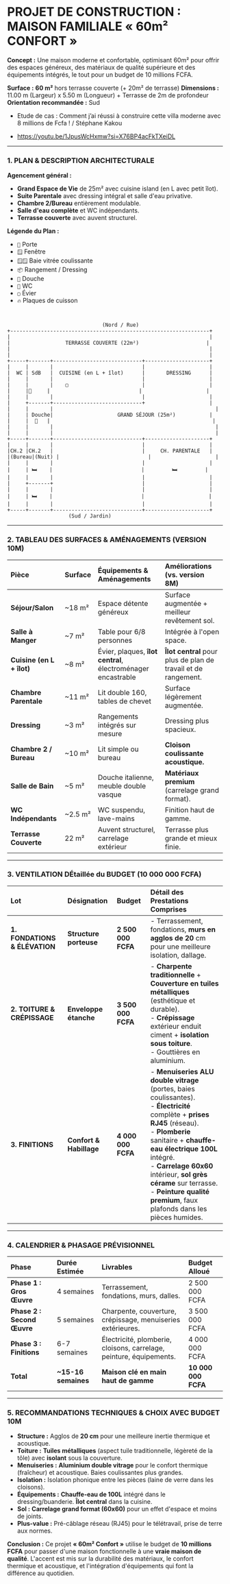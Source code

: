 # **PROJET DE CONSTRUCTION : MAISON FAMILIALE « 60m² CONFORT »**

**Concept :** Une maison moderne et confortable, optimisant 60m² pour offrir des espaces généreux, des matériaux de qualité supérieure et des équipements intégrés, le tout pour un budget de 10 millions FCFA.

**Surface :** **60 m²** hors terrasse couverte (+ 20m² de terrasse)
**Dimensions :** 11.00 m (Largeur) x 5.50 m (Longueur) + Terrasse de 2m de profondeur
**Orientation recommandée :** Sud

- Etude de cas : Comment j’ai réussi à construire cette villa moderne avec 8 millions de Fcfa ! / Stéphane Kakou

- https://youtu.be/1JpusWcHxmw?si=X76BP4acFkTXeiDL

---

### **1. PLAN & DESCRIPTION ARCHITECTURALE**

**Agencement général :**
*   **Grand Espace de Vie** de 25m² avec cuisine island (en L avec petit îlot).
*   **Suite Parentale** avec dressing intégral et salle d'eau privative.
*   **Chambre 2/Bureau** entièrement modulable.
*   **Salle d'eau complète** et WC indépendants.
*   **Terrasse couverte** avec auvent structurel.

**Légende du Plan :**
*   `🚪` Porte
*   `🪟` Fenêtre
*   `🪟🪟` Baie vitrée coulissante
*   `📦` Rangement / Dressing
*   `🚿` Douche
*   `🚽` WC
*   `▢` Évier
*   `🔥` Plaques de cuisson

```


                               (Nord / Rue)
+-----------------------------------------------------------------+
|                                                                 |
|                  TERRASSE COUVERTE (22m²)                      |
|                                                                 |
|                                                                 |
+-----+-------+-----------------------------+---------------------+
|     |       |                             |                     |
|  WC | SdB   |  CUISINE (en L + îlot)      |       DRESSING      |
|     |       |                             |                     |
|     |       |    ▢                        |                     |
|     |🚽     |                             |                     |
|     |       |                             |                     |
|     +-------+-----------------------------+                     |
|     |       |                                                     |
|     | Douche|                     GRAND SÉJOUR (25m²)           |
|     |  🚿   |                                                     |
|     |       |                                                     |
|     |       |                                                     |
+-----+-------+-----------------------------+---------------------+
|     |       |                             |                     |
|CH.2 |CH.2   |                             |     CH. PARENTALE   |
|(Bureau|(Nuit) |                             |                     |
|     |       |                             |                     |
|     | 🛏️    |                             |         🛏️         |
|     |       |                             |                     |
|     +-------+                             |                     |
|     |       |                             |                     |
|     | 🛏️    |                             |                     |
|     |       |                             |                     |
+-----+-------+-----------------------------+---------------------+
                    (Sud / Jardin)
```

---

### **2. TABLEAU DES SURFACES & AMÉNAGEMENTS (VERSION 10M)**

| Pièce | Surface | Équipements & Aménagements | Améliorations (vs. version 8M) |
| :--- | :--- | :--- | :--- |
| **Séjour/Salon** | ~18 m² | Espace détente généreux | Surface augmentée + meilleur revêtement sol. |
| **Salle à Manger** | ~7 m² | Table pour 6/8 personnes | Intégrée à l'open space. |
| **Cuisine (en L + îlot)** | ~8 m² | Évier, plaques, **îlot central**, électroménager encastrable | **Îlot central** pour plus de plan de travail et de rangement. |
| **Chambre Parentale** | ~11 m² | Lit double 160, tables de chevet | Surface légèrement augmentée. |
| **Dressing** | ~3 m² | Rangements intégrés sur mesure | Dressing plus spacieux. |
| **Chambre 2 / Bureau**| ~10 m² | Lit simple ou bureau | **Cloison coulissante acoustique.** |
| **Salle de Bain** | ~5 m² | Douche italienne, meuble double vasque | **Matériaux premium** (carrelage grand format). |
| **WC Indépendants** | ~2.5 m² | WC suspendu, lave-mains | Finition haut de gamme. |
| **Terrasse Couverte**| 22 m² | Auvent structurel, carrelage extérieur | Terrasse plus grande et mieux finie. |

---

### **3. VENTILATION DÉtaillée du BUDGET (10 000 000 FCFA)**

| Lot | Désignation | Budget | Détail des Prestations Comprises |
| :--- | :--- | :--- | :--- |
| **1. FONDATIONS & ÉLÉVATION** | **Structure porteuse** | **2 500 000 FCFA** | - Terrassement, fondations, **murs en agglos de 20** cm pour une meilleure isolation, dallage. |
| **2. TOITURE & CRÉPISSAGE** | **Enveloppe étanche** | **3 500 000 FCFA** | - **Charpente traditionnelle** + **Couverture en tuiles métalliques** (esthétique et durable).<br>- **Crépissage** extérieur enduit ciment + **isolation sous toiture**.<br>- Gouttières en aluminium. |
| **3. FINITIONS** | **Confort & Habillage** | **4 000 000 FCFA** | - **Menuiseries ALU double vitrage** (portes, baies coulissantes).<br>- **Électricité** complète + **prises RJ45** (réseau).<br>- **Plomberie** sanitaire + **chauffe-eau électrique 100L** intégré.<br>- **Carrelage 60x60** intérieur, **sol grès cérame** sur terrasse.<br>- **Peinture qualité premium**, faux plafonds dans les pièces humides. |

---

### **4. CALENDRIER & PHASAGE PRÉVISIONNEL**

| Phase | Durée Estimée | Livrables | Budget Alloué |
| :--- | :--- | :--- | :--- |
| **Phase 1 : Gros Œuvre** | 4 semaines | Terrassement, fondations, murs, dalles. | 2 500 000 FCFA |
| **Phase 2 : Second Œuvre** | 5 semaines | Charpente, couverture, crépissage, menuiseries extérieures. | 3 500 000 FCFA |
| **Phase 3 : Finitions** | 6-7 semaines | Électricité, plomberie, cloisons, carrelage, peinture, équipements. | 4 000 000 FCFA |
| **Total** | **~15-16 semaines** | **Maison clé en main haut de gamme** | **10 000 000 FCFA** |

---

### **5. RECOMMANDATIONS TECHNIQUES & CHOIX AVEC BUDGET 10M**

*   **Structure :** Agglos de **20 cm** pour une meilleure inertie thermique et acoustique.
*   **Toiture :** **Tuiles métalliques** (aspect tuile traditionnelle, légèreté de la tôle) avec **isolant** sous la couverture.
*   **Menuiseries :** **Aluminium double vitrage** pour le confort thermique (fraîcheur) et acoustique. Baies coulissantes plus grandes.
*   **Isolation :** Isolation phonique entre les pièces (laine de verre dans les cloisons).
*   **Équipements :** **Chauffe-eau de 100L** intégré dans le dressing/buanderie. **Îlot central** dans la cuisine.
*   **Sol :** **Carrelage grand format (60x60)** pour un effet d'espace et moins de joints.
*   **Plus-value :** Pré-câblage réseau (RJ45) pour le télétravail, prise de terre aux normes.

**Conclusion :** Ce projet **« 60m² Confort »** utilise le budget de **10 millions FCFA** pour passer d'une maison fonctionnelle à une **vraie maison de qualité**. L'accent est mis sur la durabilité des matériaux, le confort thermique et acoustique, et l'intégration d'équipements qui font la différence au quotidien.
